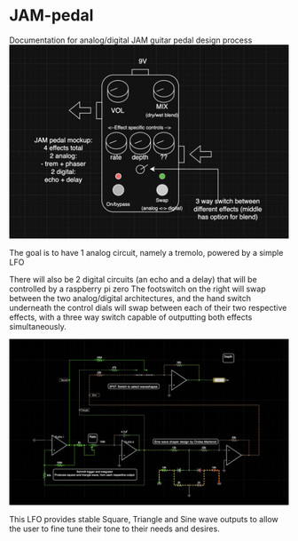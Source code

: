 # JAM-pedal
Documentation for analog/digital JAM guitar pedal design process
![alt text](https://github.com/aryeh-bloom/JAM-pedal/blob/main/jam%20pedal.png "Image of end design functionality")

The goal is to have 1 analog circuit, namely a tremolo, powered by a simple LFO

There will also be 2 digital circuits (an echo and a delay) that will be controlled by a raspberry pi zero
The footswitch on the right will swap between the two analog/digital architectures, and the hand switch underneath the control dials will swap between each of their two respective effects, with a three way switch capable of outputting both effects simultaneously. 

![alt text](https://github.com/aryeh-bloom/JAM-pedal/blob/main/LFO%20Design.png "LFO Implementation")

This LFO provides stable Square, Triangle and Sine wave outputs to allow the user to fine tune their tone to their needs and desires.
